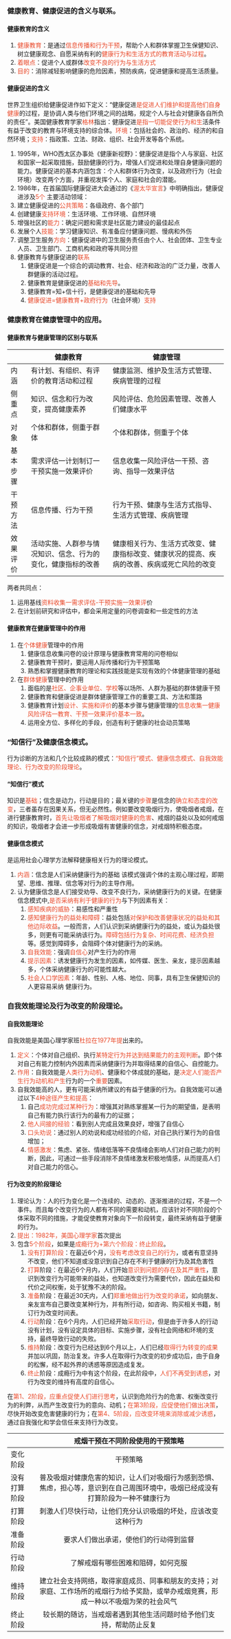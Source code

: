 ### 健康教育、健康促进的含义与联系。

#### 健康教育的含义
1. <span style="color: #e94829;">健康教育</span>：是通过<span style="color: #e94829;">信息传播和行为干预</span>，帮助个人和群体掌握卫生保健知识、树立健康观念、自愿采纳有利的<span style="color: #e94829;">健康行为和生活方式的教育活动与过程</span>。
2. <span style="color: #e94829;">着眼点</span>：促进个人或群体<span style="color: #e94829;">改变不良的行为与生活方式</span>
3. <span style="color: #e94829;">目的</span>：消除减轻影响健康的危险因素，预防疾病，促进健康和提高生活质量。

#### 健康促进的含义

世界卫生组织给健康促进作如下定义：“健康促进<span style="color: #e94829;">是促进人们维护和提高他们自身健康</span>的过程，是协调人类与他们环境之间的战略，规定个人与社会对健康各自所负的责任”。美国健康教育学家<span style="color: #e94829;">格林</span>指出：健康促进<span style="color: #e94829;">是指一切能促使行为和生</span>活条件有益于改变的教育与环境支持的综合体。<span style="color: #e94829;">环境</span>：包括社会的、政治的、经济的和自然环境；<span style="color: #e94829;">支持</span>：指政策、立法、财政、组织、社会开发等各个系统。
1. 1995年，WHO西太区办事处《健康新视野》：健康促进是指个人与家庭、社区和国家一起采取措施，鼓励健康的行为，增强人们促进和处理自身健康问题的能力。健康促进的基本内涵包含：个人和群体行为改变，以及政府行为（社会环境）改变两个方面，并重视发挥个人、家庭和社会的潜能。
2. 1986年，在首届国际健康促进大会通过的《<span style="color: #e94829;">渥太华宣言</span>》中明确指出，健康促进涉及<span style="color: #e94829;">5个</span>
主要活动领域：
1. 建立健康促进的<span style="color: #e94829;">公共策略</span>：各级政府、各个部门
2. 创建健康<span style="color: #e94829;">支持环境</span>：生活环境、工作环境、自然环境
3. 增强社区的<span style="color: #e94829;">能力</span>：确定问题和需求是社区能力建设的最佳起点
4. 发展个人<span style="color: #e94829;">技能</span>：学习健康知识、有准备应付健康问题、慢病和外伤
5. 调整卫生服务<span style="color: #e94829;">方向</span>：健康促进中的卫生服务责任由个人、社会团体、卫生专业人员、卫生部门、工商机构和政府等共同分担
3. 健康教育与健康促进的<span style="color: #e94829;">联系</span>
	1. 健康促进是一个综合的调动教育、社会、经济和政治的广泛力量，改善人群健康的活动过程。
	2. 健康教育是健康促进的<span style="color: #e94829;">基础和先导</span>。
	3. 健康教育=知+信十行，是健康促进的基础和先导
	4. <span style="color: #e94829;">健康促进=健康教育+政府行为</span>（社会环境）<span style="color: #e94829;">支持</span>

### 健康教育在健康管理中的应用。

#### 健康教育与健康管理的区别与联系

| | 健康教育 | 健康管理 |
|---|---|---|
|内涵|有计划、有组织、有评价的教育活动和过程|健康监测、维护及生活方式管理、疾病管理的过程|
|侧重点|知识、信念和行为改变，提高健康素养|风险评估、危险因素管理、改善人们健康水平|
|对象|个体和群体，侧重于群体|个体和群体，侧重于个体|
|基本步骤|需求评估一计划制订一干预实施一效果评价|信息收集一风险评估一干预、咨询、指导一效果评估|
|干预方法|信息传播、行为干预|行为干预、健康与生活方式指导、生活方式管理、疾病管理|
|效果评价|活动实施、人群参与情况知识、信念、行为的变化，健康指标的改善|健康相关行为、生活方式改变、健康指标改变、健康状况的提高、疾病的改善、疾病或死亡风险的改变|


两者共同点：

1. 运用基线<span style="color: #e94829;">资料收集一需求评估-干预实施一效果评</span>价
2. 在计划前研究和评估中，都会采用定量的问卷调查和一些定性的方法

#### 健康教育在健康管理中的作用

1. 在<span style="color: #e94829;">个体健康</span>管理中的作用
	1. 健康信息收集问卷的设计原理与健康教育常用的问卷相似
	2. 健康教育干预时，要运用人际传播和行为干预策略
	3. 熟悉和掌握健康教育的理论和实践技能是实现有效的个体健康管理的基础
2. 在<span style="color: #e94829;">群体健康</span>管理中的作用
	1. 面临的是<span style="color: #e94829;">社区、企事业单位、学校</span>等以场所、人群为基础的群体健康干预
	2. 健康教育和健康促进是群体健康管理工作的重要工具、方法和策路
	3. 健康教育计划<span style="color: #e94829;">设计、实施和评价</span>的基本步骤与健康管理的<span style="color: #e94829;">信息收集一健康风险评估一教育、干预一效果评价基本一致</span>。
	4. 运用全方位、多样化的手段，创造有利于健康的社会动员策略


### “知信行”及健康信念模式。

行为诊断的方法和几个比较成熟的模式：<span style="color: #e94829;">“知信行”模式、健康信念模式、自我效能理论、行为改变的阶段理论</span>。

#### “知信行”模式

知识是<span style="color: #e94829;">基础</span>；信念是动力，行动是目的；最关键的<span style="color: #e94829;">步骤</span>是信念的<span style="color: #e94829;">确立和态度的改变</span>，三者虽存在因果关系，但无必然性。例如要改变吸烟行为，使吸烟者戒烟，在进行健康教育时，<span style="color: #e94829;">首先让吸烟者了解吸烟对健康的危害</span>、戒烟的益处以及如何戒烟的知识，吸烟者才会进一步形成吸烟有害健康的信念，对戒烟特积极态度。

#### 健康信念模式

是运用社会心理学方法解释健康相关行为的理论模式。
1. <span style="color: #e94829;">内涵</span>：信念是人们采纳健康行为的基础
	该模式强调个体的主观心理过程，即期望、思维、推理、信念等对行为的主导作用。
2. 认为健康信念是人们接受劝导、改变不良行为，采纳健康行为的关键。在健康信念模式中,<span style="color: #e94829;">是否采纳有利于健康的行为</span>与下列因素有关：
	1. <span style="color: #e94829;">感知疾病的威胁</span>：易感性和严重性
	2. <span style="color: #e94829;">感知健康行为的益处和障碍</span>：益处包括<span style="color: #e94829;">对保护和改善健康状况的益处和其他边际收益</span>。一般而言，人们认识到采纳健康行为的益处，或认为益处很多，则更有可能采纳该行为。<span style="color: #e94829;">障碍包括行为复杂、时间花费、经济负担</span>等。感觉到障碍多，会阻碍个体对健康行为的采纳。
	3. <span style="color: #e94829;">自我效能</span>：强调<span style="color: #e94829;">自信心</span>对产生行为的作用
	4. <span style="color: #e94829;">提示因素</span>：诱发健康行为发生的因素，如传媒、医生、亲友，提示因素越多，个体采纳健康行为的可能性越大。
	5. <span style="color: #e94829;">社会人口学因素</span>：年龄、性别、人格、地位、同事，具有卫生保健知识的人更容易采纳
健康行为。

### 自我效能理论及行为改变的阶段理论。


#### 自我效能理论
自我效能是美国心理学家班<span style="color: #e94829;">杜拉在1977年提</span>出来的。
1. <span style="color: #e94829;">定义</span>：个体对自己组织、执行<span style="color: #e94829;">某特定行为并达到结果能力的主观判断</span>。即个体对自己有能力控制内外因素而采纳健康行为并取得结果的自信心、自控能力。
2. <span style="color: #e94829;">作用</span>：自我效能是<span style="color: #e94829;">人类行为动机</span>、健康和个体成就的基础，是<span style="color: #e94829;">决定人们能否产生行为动机和产生</span>行为的一个<span style="color: #e94829;">重要</span>因素。
3. 自我效能高的人，更有可能采纳所建议的有益于健康的行为。自我效能可以通过以下<span style="color: #e94829;">4种途径产生和提高</span>：
	1. 自己<span style="color: #e94829;">成功完成过某种行为</span>：增强其对熟练掌握某一行为的期望值，是表明自己有能力执行该行为的最有力的证据；
	2. <span style="color: #e94829;">他人间接的经验</span>：看到别人完成且效果良好，增强了自信心
	3. <span style="color: #e94829;">口头劝说</span>：通过别人的劝说和成功经验的介绍，对自己执行某行为的自信增加；
	4. <span style="color: #e94829;">情感激发</span>：焦虑、紧张、情绪低落等不良情绪会影响人们对自己能力的判断，因此，可通过一些手段消除不良情绪激发积极地情感，从而提高人们对自己能力的信心。

#### 行为改变的阶段理论
1. 理论认为：人的行为变化是一个连续的、动态的、逐渐推进的过程，不是一个事件。而且每个改变行为的人都有不同的需要和动机，应该针对不同阶段的个体采取不同的措施，才能促使教育对象向下一阶段转变，最终采纳有益于健康的行为。
2. <span style="color: #e94829;">提出：1982年，美国心理学家</span>首次提出
3. 包含<span style="color: #e94829;">5个阶段</span>，如果是<span style="color: #e94829;">成瘾行为+第六个阶段：终止阶段</span>。
	1. <span style="color: #e94829;">没有打算阶段</span>：在最近6个月，<span style="color: #e94829;">没有考虑改变自己的行为</span>，或者有意坚持不改变，他们不知道或没意识到自己存在不利于健康的行为及其危害性
	2. <span style="color: #e94829;">打算</span>阶段：在最近6个月内，人们开始<span style="color: #e94829;">意识到问题的存在及其严重性</span>，意识到改变行为可能带来的益处，也知道改变行为需要代价，因此在益处和代价之间权衡，处于犹豫不决的阶段。
	3. <span style="color: #e94829;">准备</span>阶段：在最近30天内，人们<span style="color: #e94829;">郑重地做出行为改变的承诺</span>，如向朋友、亲友宣布自己要改变某种行为，并有所行动，如咨询、购买相关书籍，制订行为改变时间表。
	4. <span style="color: #e94829;">行动</span>阶段：在6个月内，人们已经开始<span style="color: #e94829;">采取行动</span>，但是由于许多人的行动没有计划，没有设定具体的目标、实施步骤，没有社会网络和环境的支持，最终导致行动的失败。
	5. <span style="color: #e94829;">维持</span>阶段：改变行为已经达到6个月以上，人们已经<span style="color: #e94829;">取得行为转变的成果</span>并加以巩固，防治复发。许多人在取得行为改变的初步成功后，由于自身的松懈，经不起外界的诱惑等原因造成复发。
	6. <span style="color: #e94829;">终止</span>阶段：成瘾行为中有这个阶段，在此阶段中，<span style="color: #e94829;">人们不再受到诱惑</span>，对行为改变的维持有高度的自信心。
	
在<span style="color: #e94829;">第1、2阶段，应重点促使人们进行思考</span>，认识到危险行为的危害、权衡改变行为的利弊，从而产生改变行为的意向、动机；<span style="color: #e94829;">在第3阶段，应促使他们做出决策</span>，尽快开始改变危害健康的行为；在<span style="color: #e94829;">第4、5阶段，应改变环境来消除或减少诱惑</span>，通过自我强化和学会信任来支持行为改变。

|     |戒烟干预在不同阶段使用的干预策略|
|---|:---:|
|变化阶段|干预策略|
|没有打算阶段|普及吸烟对健康危害的知识，让人们对吸烟行为感到恐惧、焦虑，担心等，意识到在自己周围环境中，吸烟已经成没有打算阶段为一种不健康行为|
|打算阶段|刺激人们尽快行动，让他们充分认识吸烟的坏处，应该改变这种行为|
|准备阶段|要求人们做出承诺，使他们的行动得到监督|
|行动阶段|了解戒烟有哪些困难和阻碍，如何克服|
|维持阶段|建立社会支持网络，取得家庭成员、同事和朋友的支持；对家庭、工作场所的戒烟行为给予奖励，或举办戒烟竞赛，形成一种以不吸烟为荣的社会风气|
|终止阶段|较长期的随访，当戒烟者遇到其他生活问题时给予他们支持，帮助防止反复|




